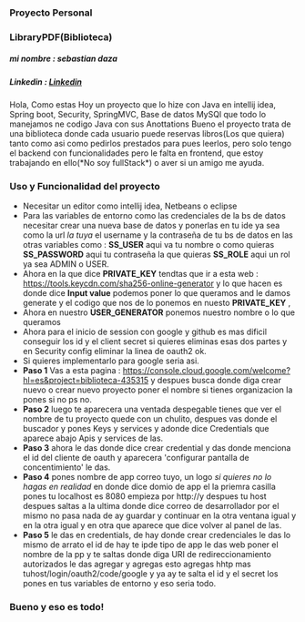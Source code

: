 ### Proyecto Personal

### **LibraryPDF(Biblioteca)**
##### **mi nombre : sebastian daza**

##### Linkedin : [Linkedin](https://www.linkedin.com/in/sebastian-daza-nieto-98b306303/ "Linkedin")

<p>
Hola, Como estas Hoy un proyecto que lo hize con Java en intellij idea, Spring boot, Security, SpringMVC, Base de datos MySQl que todo lo manejamos ne codigo Java con sus Anottations Bueno el proyecto trata de una biblioteca donde cada usuario puede reservas libros(Los que quiera) tanto como asi como pedirlos prestados para pues leerlos, pero solo tengo el backend con funcionalidades pero le falta en frontend, que estoy trabajando en ello(*No soy fullStack*) o aver si un amigo me ayuda.
</p>

### **Uso y Funcionalidad del proyecto**

- Necesitar un editor como intellij idea, Netbeans o eclipse
- Para las variables de entorno como las credenciales de la bs de datos necesitar crear una nueva base de datos y ponerlas en tu ide ya sea como la url *la tuya* el username y la contraseña de tu bs de datos en las otras variables como : **SS_USER** aqui va tu nombre o como quieras **SS_PASSWORD** aqui tu contraseña la que quieras **SS_ROLE** aqui un rol ya sea ADMIN o USER.
- Ahora en la que dice **PRIVATE_KEY** tendtas que ir a esta web : https://tools.keycdn.com/sha256-online-generator
y lo que hacen es donde dice **Input value** podemos poner lo que queramos and le damos generate y el codigo que nos de lo ponemos en nuesto **PRIVATE_KEY** , 
- Ahora en nuestro **USER_GENERATOR** ponemos nuestro nombre o lo que queramos
- Ahora para el inicio de session con google y github es mas dificil conseguir los id y el client secret si quieres eliminas esas dos partes y en Security config eliminar la linea de oauth2 ok. 
- Si quieres implementarlo para google seria asi.
- **Paso 1** Vas a esta pagina : https://console.cloud.google.com/welcome?hl=es&project=biblioteca-435315 y despues busca donde diga crear nuevo o crear nuevo proyecto
poner el nombre si tienes organizacion la pones si no ps no.
- **Paso 2** luego te aparecera una ventada despegable tienes que ver el nombre de tu proyecto quede con un chulito, despues vas donde el buscador y pones Keys y services y adonde dice Credentials que aparece abajo Apis y services de las.
- **Paso 3** ahora le das donde dice crear credential y das donde menciona el id del cliente de oauth y aparecera 'configurar pantalla de concentimiento' le das.
- **Paso 4** pones nombre de app correo tuyo, un logo *si quieres no lo hagas en realidad* en donde dice domio de app el la priemra casilla pones tu localhost es 8080 empieza por http://y despues tu host
despues saltas a la ultima donde dice correo de desarrollador por el mismo no pasa nada de ay guardar y continuar en la otra ventana igual y en la otra igual y en otra que aparece que dice volver al panel de las.
- **Paso 5** le das en credentials, de hay donde crear credenciales le das lo mismo de arrato el id de hay te ipde tipo de app le das web poner el nombre de la pp y te saltas donde diga URI de redireccionamiento autorizados le das agregar y agregas esto agregas hhtp mas tuhost/login/oauth2/code/google y ya ay te salta el id y el secret los pones en tus variables de entorno y eso seria todo.

### **Bueno y eso es todo!**

